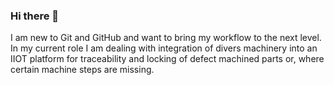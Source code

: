 ### Hi there 👋

I am new to Git and GitHub and want to bring my workflow to the next level.
In my current role I am dealing with integration of divers machinery into an IIOT platform for traceability and locking of defect machined parts or, where certain machine steps are missing.

<!--
**ZZPro90/ZZPro90** is a ✨ _special_ ✨ repository because its `README.md` (this file) appears on your GitHub profile.

Here are some ideas to get you started:

- 🔭 I’m currently working on ...
- 🌱 I’m currently learning ...
- 👯 I’m looking to collaborate on ...
- 🤔 I’m looking for help with ...
- 💬 Ask me about ...
- 📫 How to reach me: ...
- 😄 Pronouns: ...
- ⚡ Fun fact: ...
-->
